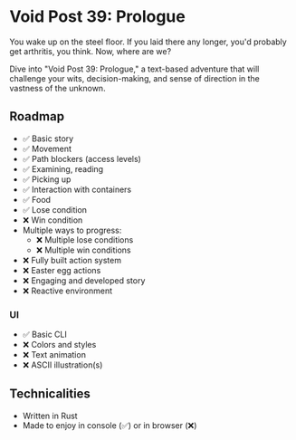 # Void Post 39: Prologue

You wake up on the steel floor. If you laid there any longer, you'd probably get arthritis, you think. Now, where are we?

Dive into "Void Post 39: Prologue," a text-based adventure that will challenge your wits, decision-making, and sense of direction in the vastness of the unknown.

## Roadmap
- ✅ Basic story
- ✅ Movement
- ✅ Path blockers (access levels)
- ✅ Examining, reading
- ✅ Picking up
- ✅ Interaction with containers
- ✅ Food
- ✅ Lose condition
- ❌ Win condition
- Multiple ways to progress:
    - ❌ Multiple lose conditions
    - ❌ Multiple win conditions
- ❌ Fully built action system
- ❌ Easter egg actions
- ❌ Engaging and developed story 
- ❌ Reactive environment

### UI
- ✅ Basic CLI
- ❌ Colors and styles
- ❌ Text animation
- ❌ ASCII illustration(s)


## Technicalities

- Written in Rust
- Made to enjoy in console (✅) or in browser (❌)